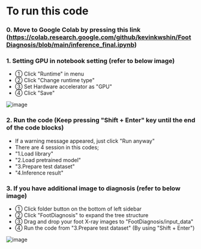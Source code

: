 # To run this code

### 0. Move to Google Colab by pressing this link (https://colab.research.google.com/github/kevinkwshin/FootDiagnosis/blob/main/inference_final.ipynb) 

### 1. Setting GPU in notebook setting (refer to below image)
 - ① Click "Runtime" in menu
 - ② Click "Change runtime type"
 - ③ Set Hardware accelerator as "GPU" 
 - ④ Click "Save"
 
 ![image](https://user-images.githubusercontent.com/38489569/204683241-c0c45436-cdb4-499c-8550-5f14cf23e630.png)

### 2. Run the code (Keep pressing "Shift + Enter" key until the end of the code blocks)
- If a warning message appeared, just click "Run anyway"
- There are 4 session in this codes;
- "1.Load library"
- "2.Load pretrained model"
- "3.Prepare test dataset"
- "4.Inference result"

### 3. If you have additional image to diagnosis (refer to below image)
- ① Click folder button on the bottom of left sidebar
- ② Click "FootDiagnosis" to expand the tree structure
- ③ Drag and drop your foot X-ray images to "FootDiagnosis/input_data"
- ④ Run the code from "3.Prepare test dataset" (By using "Shift + Enter")

![image](https://user-images.githubusercontent.com/38489569/204683888-2953897b-e941-4577-a072-5c52cc361cd7.png)
